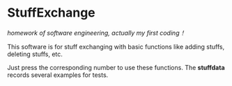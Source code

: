 # StuffExchange
*homework of software engineering, actually my first coding！*

This software is for stuff exchanging with basic functions like adding stuffs, deleting stuffs, etc.

Just press the corresponding number to use these functions. The **stuffdata** records several examples for tests.
